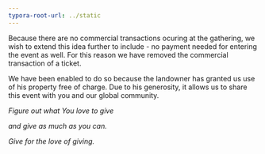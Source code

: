 ```yaml
---
typora-root-url: ../static
---
```


Because there are no commercial transactions ocuring at the gathering, we wish to extend this idea further to include - no payment  needed for entering the event as well.  For this reason we have removed the commercial transaction of a ticket.

We have been enabled to do so because the landowner has granted us use of his property free of charge.  Due to his generosity, it allows us to share this event with you and our global community.



​*Figure out what You love to give*

​*and give as much as you can.*

​*Give for the love of giving.*

